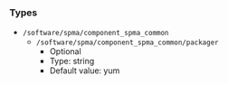 
### Types

 - `/software/spma/component_spma_common`
    - `/software/spma/component_spma_common/packager`
        - Optional
        - Type: string
        - Default value: yum
